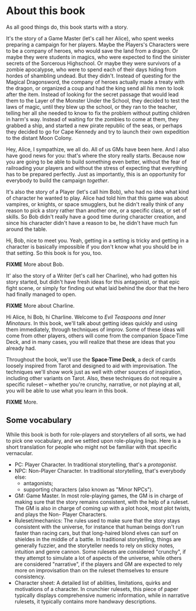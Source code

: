 # About this book

As all good things do, this book starts with a story.

It's the story of a Game Master (let's call her Alice), who spent weeks preparing a campaign for her players. Maybe the Players's Characters were to be a company of heroes, who would save the land from a dragon. Or maybe they were students in magics, who were expected to find the sinister secrets of the Sorcerous Highschool. Or maybe they were survivors of a zombie apocalypse, who were to spend each of their days hiding from hordes of shambling undead. But they didn't. Instead of questing for the Magical Dragonsword, the company of heroes actually made a treaty with the dragon, or organized a coup and had the king send all *his* men to look after the item. Instead of looking for the secret passage that would lead them to the Layer of the Monster Under the School, they decided to test the laws of magic, until they blew up the school, or they ran to the teacher, telling her all she needed to know to fix the problem without putting children in harm's way. Instead of waiting for the zombies to come at them, they grabbed a ship, and started a new pirate republic of the seas, or perhaps they decided to go for Cape Kennedy and try to launch their own expedition to the distant Moon Colony.

Hey, Alice, I sympathize, we all do. All of us GMs have been here. And I also have good news for you: that's where the story really starts. Because now you are going to be able to build something even better, without the fear of railroading your players and without the stress of expecting that everything has to be prepared perfectly. Just as importantly, this is an opportunity for everybody to build the campaign *together*.

It's also the story of a Player (let's call him Bob), who had no idea what kind of character he wanted to play. Alice had told him that this game was about vampires, or knights, or space smugglers, but he didn't really think of any reason to pick a story rather than another one, or a specific class, or set of skills. So Bob didn't really have a good time during character creation, and since his character didn't have a reason to be, he didn't have much fun around the table.

Hi, Bob, nice to meet you. Yeah, getting in a setting is tricky and getting in a character is basically impossible if you don't know what you should be in that setting. So this book is for you, too.

**FIXME** More about Bob.

It' also the story of a Writer (let's call her Charline), who had gotten his story started, but didn't have fresh ideas for this antagonist, or that epic fight scene, or simply for finding out what laid behind the door that the hero had finally managed to open.

**FIXME** More about Charline.

Hi Alice, hi Bob, hi Charline. Welcome to *Evil Teaspoons and Inner Minotaurs*. In this book, we'll talk about getting ideas quickly and using them immediately, through techniques of improv. Some of these ideas will come from other players, others will come from the companion Space·Time Deck, and in many cases, you will realize that these are ideas that you already had.

Throughout the book, we'll use the **Space·Time Deck**, a deck of cards loosely inspired from Tarot and designed to aid with improvisation. The techniques we'll show work just as well with other sources of inspiration, including other variants on Tarot. Also, these techniques do not require a specific ruleset – whether you're crunchy, narrative, or not playing at all, you will be able to use what you learn in this book.

**FIXME** More.

## Some vocabulary

While this book is both for role-players and storytellers of all sorts,
we had to pick one vocabulary, and we settled upon role-playing lingo.
Here is a short translation for people who might not be familiar with
that specific vernacular.

- PC: Player Character. In traditional storytelling, that's a *protagonist*.
- NPC: Non-Player Character. In traditional storytelling, that's everybody else:
    - antagonists;
    - supporting characters (also known as "Minor NPCs").
- GM: Game Master. In most role-playing games, the GM is in charge of making sure
    that the story remains consistent, with the help of a ruleset. The GM is also
    in charge of coming up with a plot hook, most plot twists, and plays the Non-
    Player Characters.
- Ruleset/mechanics: The rules used to make sure that the story stays consistent
    with the universe, for instance that human beings don't run faster than racing
    cars, but that long-haired blond elves can surf on shieldes in the middle of a
    battle. In traditional storytelling, things are generally fuzzier, and the
    storyteller needs to rely on sticky notes, intuition and genre cannon. Some
    rulesets are considered "crunchy", if they attempt to simulate a lot of
    aspects of the universe, while others are considered "narrative", if the
    players and GM are expected to rely more on improvisation than on the ruleset
    themselves to ensure consistency.
- Character sheet: A detailed list of abilities, limitations, quirks and motivations
    of a character. In crunchier rulesets, this piece of paper typically
    displays comprehensive numeric information, while in narrative rulesets, it typically
    contains more handwavy descriptions.